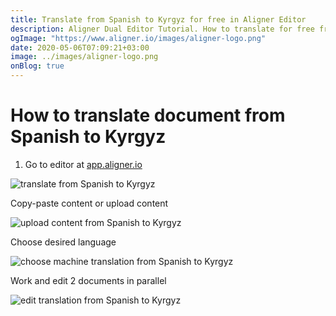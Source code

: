 ```yaml
---
title: Translate from Spanish to Kyrgyz for free in Aligner Editor
description: Aligner Dual Editor Tutorial. How to translate for free from Spanish to Kyrgyz. Aligner is multilingual document management platform. 
ogImage: "https://www.aligner.io/images/aligner-logo.png"
date: 2020-05-06T07:09:21+03:00
image: ../images/aligner-logo.png
onBlog: true
---
```


# How to translate document from Spanish to Kyrgyz

1. Go to editor at [app.aligner.io](https://app.aligner.io "Aligner App web page")

![translate from Spanish to Kyrgyz](../aligner-blank-editor.png "translate from Spanish to Kyrgyz")

Copy-paste content or upload content

![upload content from Spanish to Kyrgyz](../aligner-uploaded-document.png "upload content from Spanish to Kyrgyz")

Choose desired language

![choose machine translation from Spanish to Kyrgyz](../aligner-language-dropdown.png "choose machine translation from Spanish to Kyrgyz")

Work and edit 2 documents in parallel

![edit translation from Spanish to Kyrgyz](../aligner-double-sitded-editor.png "edit translation from Spanish to Kyrgyz")

